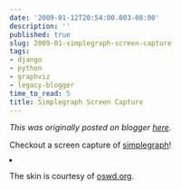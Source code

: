 ```yaml
---
date: '2009-01-12T20:54:00.003-08:00'
description: ''
published: true
slug: 2009-01-simplegraph-screen-capture
tags:
- django
- python
- graphviz
- legacy-blogger
time_to_read: 5
title: Simplegraph Screen Capture
---
```


*This was originally posted on blogger [here](https://pydanny.blogspot.com/2009/01/simplegraph-screen-capture.html)*.

Checkout a screen capture of <a href="http://code.google.com/p/django-simplegraph/">simplegraph</a>!<br /><br /><a href="http://www.flickr.com/photos/pydanny/3193571314/" title="photo sharing"><img alt="" src="http://farm4.static.flickr.com/3407/3193571314_84fb4732f0_m.jpg" style="border: 2px solid rgb(0, 0, 0);" /></a><br /><br />The skin is courtesy of <a href="http://oswd.org/">oswd.org</a>.